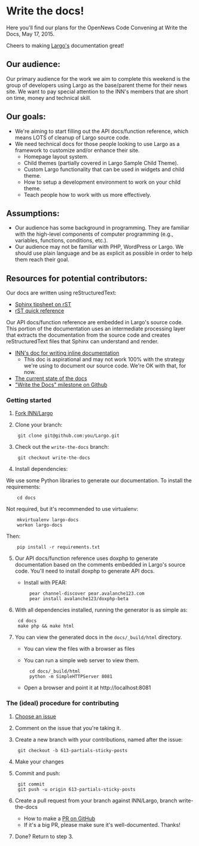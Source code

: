 # Write the docs!

Here you'll find our plans for the OpenNews Code Convening at Write the Docs, May 17, 2015.

Cheers to making [Largo's](https://github.com/INN/Largo) documentation great!

## Our audience:

Our primary audience for the work we aim to complete this weekend is the group of developers using Largo as the base/parent theme for their news site. We want to pay special attention to the INN's members that are short on time, money and technical skill.

## Our goals:

- We're aiming to start filling out the API docs/function reference, which means LOTS of cleanup of Largo source code.
- We need technical docs for those people looking to use Largo as a framework to customize and/or enhance their site.
	- Homepage layout system.
	- Child themes (partially covered in Largo Sample Child Theme).
	- Custom Largo functionality that can be used in widgets and child theme.
	- How to setup a development environment to work on your child theme.
	- Teach people how to work with us more effectively.

## Assumptions:

- Our audience has some background in programming. They are familiar with the high-level components of computer programming (e.g., variables, functions, conditions, etc.).
- Our audience may not be familiar with PHP, WordPress or Largo. We should use plain language and be as explicit as possible in order to help them reach their goal. 

## Resources for potential contributors:

Our docs are written using reStructuredText:

- [Sphinx tipsheet on rST](http://sphinx-doc.org/rest.html)
- [rST quick reference](http://docutils.sourceforge.net/docs/user/rst/quickref.html)

Our API docs/function reference are embedded in Largo's source code. This portion of the documentation uses an intermediate processing layer that extracts the documentation from the source code and creates reStructuredText files that Sphinx can understand and render.

- [INN's doc for writing inline documentation](https://github.com/INN/docs/blob/master/style-guides/code/wordpress.md#inline-documentation)
    - This doc is aspirational and may not work 100% with the strategy we're using to document our source code. We're OK with that, for now.
- [The current state of the docs](https://largo.readthedocs.org/en/write-the-docs/api/)
- ["Write the Docs" milestone on Github](https://github.com/INN/Largo/milestones/Write%20The%20Docs)

### Getting started

1. [Fork INN/Largo](https://github.com/INN/Largo#fork-destination-box)
2. Clone your branch:


	    git clone git@github.com:you/Largo.git

3. Check out the `write-the-docs` branch:


    	git checkout write-the-docs

4. Install dependencies:

We use some Python libraries to generate our documentation. To install the requirements:

    	cd docs

Not required, but it's recommended to use virtualenv:

    	mkvirtualenv largo-docs
    	workon largo-docs
Then:

    	pip install -r requirements.txt

5. Our API docs/function reference uses doxphp to generate documentation based on the comments embedded in Largo's source code. You'll need to install doxphp to generate API docs.

    - Install with PEAR:

            pear channel-discover pear.avalanche123.com
            pear install avalanche123/doxphp-beta


6. With all dependencies installed, running the generator is as simple as:


    	cd docs
    	make php && make html


7. You can view the generated docs in the `docs/_build/html` directory.
    - You can view the files with a browser as files
    - You can run a simple web server to view them.

        	cd docs/_build/html
            python -m SimpleHTTPServer 8081


    - Open a browser and point it at http://localhost:8081

### The (ideal) procedure for contributing

1. [Choose an issue](https://github.com/INN/Largo/milestones/Write%20The%20Docs)
2. Comment on the issue that you're taking it.
3. Create a new branch with your contributions, named after the issue:

        git checkout -b 613-partials-sticky-posts

4. Make your changes
5. Commit and push:

        git commit
        git push -u origin 613-partials-sticky-posts

6. Create a pull request from your branch against INN/Largo, branch write-the-docs
    - How to make a [PR on GitHub](https://help.github.com/articles/creating-a-pull-request/)
    - If it's a big PR, please make sure it's well-documented. Thanks!
7. Done? Return to step 3.
